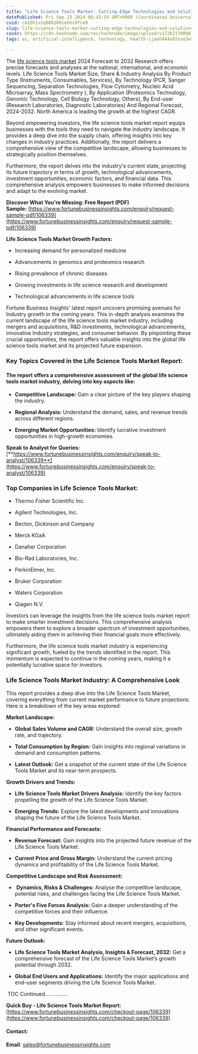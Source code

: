 ```yaml
---
title: "Life Science Tools Market: Cutting-Edge Technologies and Solutions Revolutionizing Research and Diagnostics"
datePublished: Fri Sep 13 2024 08:43:54 GMT+0000 (Coordinated Universal Time)
cuid: cm10h1vzq000209ieh5s9fce8
slug: life-science-tools-market-cutting-edge-technologies-and-solutions-revolutionizing-research-and-diagnostics
cover: https://cdn.hashnode.com/res/hashnode/image/upload/v1726217009818/758294e2-2382-43b3-b37e-9e4a7acea0b3.png
tags: ai, artificial-intelligence, technology, health-cjaeh844x02vvo3wtj5r2s75q, healthcare

---
```


The [life science tools market](https://www.fortunebusinessinsights.com/life-science-tools-market-106339) 2024 Forecast to 2032 Research offers precise forecasts and analyses at the national, international, and economic levels. Life Science Tools Market Size, Share & Industry Analysis By Product Type (Instruments, Consumables, Services), By Technology (PCR, Sanger Sequencing, Separation Technologies, Flow Cytometry, Nucleic Acid Microarray, Mass Spectrometry ), By Application (Proteomics Technology, Genomic Technology, Cell Biology Technology, Others), By End-user (Research Laboratories, Diagnostic Laboratories) And Regional Forecast, 2024-2032. North America is leading the growth at the highest CAGR.

Beyond empowering investors, the life science tools market report equips businesses with the tools they need to navigate the industry landscape. It provides a deep dive into the supply chain, offering insights into key changes in industry practices. Additionally, the report delivers a comprehensive view of the competitive landscape, allowing businesses to strategically position themselves.

Furthermore, the report delves into the industry's current state, projecting its future trajectory in terms of growth, technological advancements, investment opportunities, economic factors, and financial data. This comprehensive analysis empowers businesses to make informed decisions and adapt to the evolving market.

**Discover What You're Missing: Free Report (PDF) Sample:** [https://www.fortunebusinessinsights.com/enquiry/request-sample-pdf/106339](https://www.fortunebusinessinsights.com/enquiry/request-sample-pdf/106339)

**Life Science Tools Market Growth Factors:**

* Increasing demand for personalized medicine
    
* Advancements in genomics and proteomics research
    
* Rising prevalence of chronic diseases
    
* Growing investments in life science research and development
    
* Technological advancements in life science tools
    

Fortune Business Insights' latest report uncovers promising avenues for Industry growth in the coming years. This in-depth analysis examines the current landscape of the life science tools market industry, including mergers and acquisitions, R&D investments, technological advancements, innovative Industry strategies, and consumer behavior. By pinpointing these crucial opportunities, the report offers valuable insights into the global life science tools market and its projected future expansion.

### **Key Topics Covered in the Life Science Tools Market Report:**

#### **The report offers a comprehensive assessment of the global life science tools market industry, delving into key aspects like:**

* **Competitive Landscape:** Gain a clear picture of the key players shaping the industry.
    
* **Regional Analysis:** Understand the demand, sales, and revenue trends across different regions.
    
* **Emerging Market Opportunities:** Identify lucrative investment opportunities in high-growth economies.
    

**Speak to Analyst for Queries:** [**https://www.fortunebusinessinsights.com/enquiry/speak-to-analyst/106339**](https://www.fortunebusinessinsights.com/enquiry/speak-to-analyst/106339)

### **Top Companies in Life Science Tools Market:**

* Thermo Fisher Scientific Inc.
    
* Agilent Technologies, Inc.
    
* Becton, Dickinson and Company
    
* Merck KGaA
    
* Danaher Corporation
    
* Bio-Rad Laboratories, Inc.
    
* PerkinElmer, Inc.
    
* Bruker Corporation
    
* Waters Corporation
    
* Qiagen N.V.
    

Investors can leverage the insights from the life science tools market report to make smarter investment decisions. This comprehensive analysis empowers them to explore a broader spectrum of investment opportunities, ultimately aiding them in achieving their financial goals more effectively.

Furthermore, the life science tools market industry is experiencing significant growth, fueled by the trends identified in the report. This momentum is expected to continue in the coming years, making it a potentially lucrative space for investors.

### Life Science Tools Market Industry: A Comprehensive Look

This report provides a deep dive into the Life Science Tools Market, covering everything from current market performance to future projections. Here is a breakdown of the key areas explored:

**Market Landscape:**

* **Global Sales Volume and CAGR:** Understand the overall size, growth rate, and trajectory.
    
* **Total Consumption by Region:** Gain insights into regional variations in demand and consumption patterns.
    
* **Latest Outlook:** Get a snapshot of the current state of the Life Science Tools Market and its near-term prospects.
    

**Growth Drivers and Trends:**

* **Life Science Tools Market Drivers Analysis:** Identify the key factors propelling the growth of the Life Science Tools Market.
    
* **Emerging Trends:** Explore the latest developments and innovations shaping the future of the Life Science Tools Market.
    

**Financial Performance and Forecasts:**

* **Revenue Forecast:** Gain insights into the projected future revenue of the Life Science Tools Market.
    
* **Current Price and Gross Margin:** Understand the current pricing dynamics and profitability of the Life Science Tools Market.
    

**Competitive Landscape and Risk Assessment:**

*  **Dynamics, Risks & Challenges:** Analyse the competitive landscape, potential risks, and challenges facing the Life Science Tools Market.
    
* **Porter's Five Forces Analysis:** Gain a deeper understanding of the competitive forces and their influence.
    
* **Key Developments:** Stay informed about recent mergers, acquisitions, and other significant events.
    

**Future Outlook:**

* **Life Science Tools Market Analysis, Insights & Forecast, 2032:** Get a comprehensive forecast of the Life Science Tools Market’s growth potential through 2032.
    
* **Global End Users and Applications:** Identify the major applications and end-user segments driving the Life Science Tools Market.
    

 TOC Continued……………

**Quick Buy - Life Science Tools Market Report:** [https://www.fortunebusinessinsights.com/checkout-page/106339](https://www.fortunebusinessinsights.com/checkout-page/106339)

#### **Contact:**

**Email**: sales@fortunebusinessinsights.com
